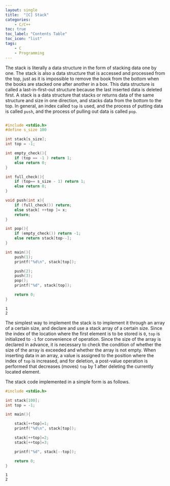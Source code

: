 ```yaml
---
layout: single
title:  "[C] Stack"
categories:
    - C/C++
toc: true
toc_label: "Contents Table"
toc_icon: "list"
tags: 
    - C
    - Programming
---
```



The stack is literally a data structure in the form of stacking data one by one. The stack is also a data structure that is accessed and processed from the top, just as it is impossible to remove the book from the bottom when the books are stacked one after another in a box. This data structure is called a last-in-first-out structure because the last inserted data is deleted first. A stack is a data structure that stacks or returns data of the same structure and size in one direction, and stacks data from the bottom to the top. In general, an index called `top` is used, and the process of putting data is called `push`, and the process of pulling out data is called `pop`.



```c

#include <stdio.h>
#define s_size 100

int stack[s_size];
int top = -1;

int empty_check(){
    if (top == -1 ) return 1;
    else return 0;
}

int full_check(){
    if (top== s_size - 1) return 1;
    else return 0;
}

void push(int x){
    if (full_check()) return;
    else stack[ ++top ]= x;
    return;
}

int pop(){
    if (empty_check()) return -1;
    else return stack[top--];       
}

int main(){
    push(1);
    printf("%d\n", stack[top]);

    push(2); 
    push(3);
    pop();
    printf("%d", stack[top]);

    return 0;
}
```

```
1
2
```

The simplest way to implement the stack is to implement it through an array of a certain size, and declare and use a stack array of a certain size. Since the index of the location where the first element is to be stored is `0`, `top` is initialized to `-1` for convenience of operation. Since the size of the array is declared in advance, it is necessary to check the condition of whether the size of the array is exceeded and whether the array is not empty. When inserting data in an array, a value is assigned to the position where the index of `top` is increased, and for deletion, a post-value operation is performed that decreases (moves) `top` by 1 after deleting the currently located element.



The stack code implemented in a simple form is as follows.



```c
#include <stdio.h>

int stack[100];
int top = -1;

int main(){

    stack[++top]=1;
    printf("%d\n", stack[top]);

    stack[++top]=2; 
    stack[++top]=3;

    printf("%d", stack[--top]);

    return 0;
}
```

```
1
2
```